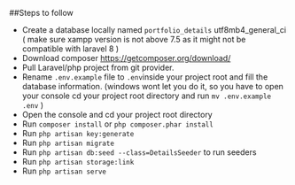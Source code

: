 ##Steps to follow
- Create a database locally named `portfolio_details` utf8mb4_general_ci ( make sure xampp version is not above 7.5 as it might not be compatible with laravel 8 )
- Download composer https://getcomposer.org/download/
- Pull Laravel/php project from git provider.
- Rename `.env.example` file to `.env`inside your project root and fill the database information.
  (windows wont let you do it, so you have to open your console cd your project root directory and run `mv .env.example .env` )
- Open the console and cd your project root directory
- Run `composer install` or ```php composer.phar install```
- Run `php artisan key:generate` 
- Run `php artisan migrate`
- Run `php artisan db:seed --class=DetailsSeeder` to run seeders
- Run `php artisan storage:link`
- Run `php artisan serve`
